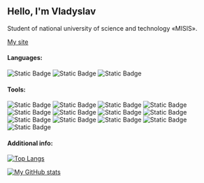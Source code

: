 ## Hello, I'm Vladyslav

Student of national university of science and technology «MISIS».

[My site](https://gnomesite.ru/)

#### Languages:

![Static Badge](https://img.shields.io/badge/Python-%230969DA) ![Static Badge](https://img.shields.io/badge/JavaScript-%230969DA) ![Static Badge](https://img.shields.io/badge/HTML/CSS-%230969DA)

#### Tools:

![Static Badge](https://img.shields.io/badge/Django-%230969DA) ![Static Badge](https://img.shields.io/badge/drf-%230969DA) ![Static Badge](https://img.shields.io/badge/postgreSQL-%230969DA) ![Static Badge](https://img.shields.io/badge/jquery-%230969DA) ![Static Badge](https://img.shields.io/badge/bootstrap-%230969DA) ![Static Badge](https://img.shields.io/badge/Figma-%230969DA) ![Static Badge](https://img.shields.io/badge/Firebird-%230969DA) ![Static Badge](https://img.shields.io/badge/PyQt-%230969DA) ![Static Badge](https://img.shields.io/badge/SQLite-%230969DA) ![Static Badge](https://img.shields.io/badge/nginx-%230969DA) ![Static Badge](https://img.shields.io/badge/gunicorn-%230969DA) ![Static Badge](https://img.shields.io/badge/Photoshop-%230969DA) ![Static Badge](https://img.shields.io/badge/Illustrator-%230969DA)

#### Additional info:

[![Top Langs](https://github-readme-stats.vercel.app/api/top-langs/?username=kravasos5&layout=compact)](https://github.com/kravasos5)

[![My GitHub stats](https://github-readme-stats.vercel.app/api?username=kravasos5&hide=stars,issues,contribs)](https://github.com/kravasos5)
